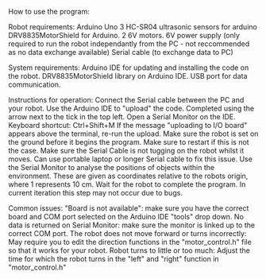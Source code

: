 How to use the program:

Robot requirements:
Arduino Uno
3 HC-SR04 ultrasonic sensors for arduino
DRV8835MotorShield for Arduino.
2 6V motors.
6V power supply (only required to run the robot independantly from the PC - not reccommended as no data exchange available)
Serial cable (to exchange data to PC)

System requirements:
Arduino IDE for updating and installing the code on the robot.
DRV8835MotorShield library on Arduino IDE.
USB port for data communication.

Instructions for operation:
Connect the Serial cable between the PC and your robot.
Use the Arduino IDE to "upload" the code. Completed using the arrow next to the tick in the top left.
Open a Serial Monitor on the IDE. Keyboard shortcut: Ctrl+Shift+M
If the message "uploading to I/O board" appears above the terminal, re-run the upload. 
Make sure the robot is set on the ground before it begins the program. Make sure to restart if this is not the case.
Make sure the Serial Cable is not tugging on the robot whilst it moves. Can use portable laptop or longer Serial cable to fix this issue. 
Use the Serial Monitor to analyse the positions of objects within the environment. These are given as coordinates relative to the robots origin, where 1 represents 10 cm.
Wait for the robot to complete the program. In current iteration this step may not occur due to bugs.

Common issues:
"Board is not available": make sure you have the correct board and COM port selected on the Arduino IDE "tools" drop down.
No data is returned on Serial Monitor: make sure the monitor is linked up to the correct COM port. 
The robot does not move forward or turns incorrectly: May require you to edit the direction functions in the "motor_control.h" file so that it works for your robot.
Robot turns to little or too much: Adjust the time for which the robot turns in the "left" and "right" function in "motor_control.h"


